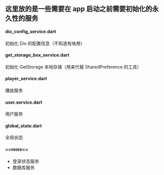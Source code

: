 
## 这里放的是一些需要在 app 启动之前需要初始化的永久性的服务

#### dio_config_service.dart 
  初始化 Dio 的配置信息（不知道有啥用）

#### get_storage_box_service.dart
  初始化 GetStorage 本地存储（用来代替 SharedPreference 的工具）

#### player_service.dart
  播放服务

#### user.service.dart
  用户服务

#### global_state.dart
  全局状态

#### ==more==

- 登录状态服务
- 数据库服务